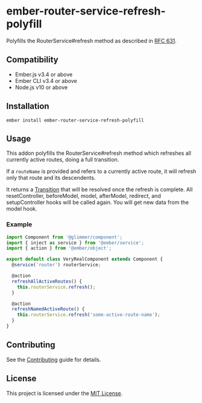 ember-router-service-refresh-polyfill
==============================================================================

Polyfills the RouterService#refresh method as described in [RFC 631](https://emberjs.github.io/rfcs/0631-refresh-method-for-router-service.html).


Compatibility
------------------------------------------------------------------------------

* Ember.js v3.4 or above
* Ember CLI v3.4 or above
* Node.js v10 or above


Installation
------------------------------------------------------------------------------

```
ember install ember-router-service-refresh-polyfill
```


Usage
------------------------------------------------------------------------------

This addon polyfills the RouterService#refresh method which refreshes all currently active routes, doing a full transition.

If a `routeName` is provided and refers to a currently active route,
it will refresh only that route and its descendents.

It returns a [Transition](https://api.emberjs.com/ember/release/classes/Transition) that will be resolved once the refresh is complete.
All resetController, beforeModel, model, afterModel, redirect, and setupController
hooks will be called again. You will get new data from the model hook.

### Example

```js
import Component from '@glimmer/component';
import { inject as service } from '@ember/service';
import { action } from '@ember/object';

export default class VeryRealComponent extends Component {
  @service('router') routerService;

  @action
  refreshAllActiveRoutes() {
    this.routerService.refresh();
  }

  @action
  refreshNamedActiveRoute() {
    this.routerService.refresh('some-active-route-name');
  }
}
```

Contributing
------------------------------------------------------------------------------

See the [Contributing](CONTRIBUTING.md) guide for details.


License
------------------------------------------------------------------------------

This project is licensed under the [MIT License](LICENSE.md).
